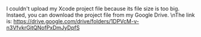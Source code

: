 I couldn't upload my Xcode project file because its file size is too big. Instaed, you can download the project file from my Google Drive.
\nThe link is:  https://drive.google.com/drive/folders/1DPVcM-v-n3VfvkrGitQNofPxDmJyDpfS
